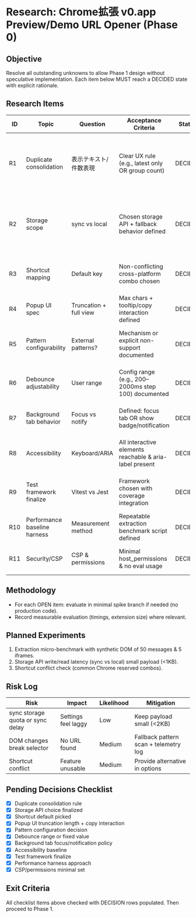 # Research: Chrome拡張 v0.app Preview/Demo URL Opener (Phase 0)

## Objective
Resolve all outstanding unknowns to allow Phase 1 design without speculative implementation. Each item below MUST reach a DECIDED state with explicit rationale.

## Research Items
| ID | Topic | Question | Acceptance Criteria | Status | Decision | Rationale | Alternatives |
|----|-------|----------|---------------------|--------|----------|-----------|-------------|
| R1 | Duplicate consolidation | 表示テキスト/件数表現 | Clear UX rule (e.g., latest only OR group count) | DECIDED | Keep latest only; implicit consolidation | Reduces cognitive load; ordering already provides temporal context | Badge/count adds noise |
| R2 | Storage scope | sync vs local | Chosen storage API + fallback behavior defined | DECIDED | Use chrome.storage.sync w/ fallback to defaults | Small (<1KB) payload, multi-device benefit outweighs minimal latency | local only (less utility) |
| R3 | Shortcut mapping | Default key | Non-conflicting cross-platform combo chosen | DECIDED | Cmd+Shift+Y (Mac) / Ctrl+Shift+Y (Win/Linux) via one command | Low collision per Chrome docs; mnemonic (Y for v0?) | Alt+Shift+P (less mnemonic) |
| R4 | Popup UI spec | Truncation + full view | Max chars + tooltip/copy interaction defined | DECIDED | Truncate middle after 60 chars; full URL via title attribute | Simple, no extra components; native tooltip | Dedicated modal (overkill) |
| R5 | Pattern configurability | External patterns? | Mechanism or explicit non-support documented | DECIDED | Not supported initial release (hard-coded iframe id rule) | Keeps scope tight; reduces security surface | JSON patterns (adds parsing & UI complexity) |
| R6 | Debounce adjustability | User range | Config range (e.g., 200–2000ms step 100) documented | DECIDED | Allow 500–4000ms step 250 in options (stored debounceMs) | Power users can tune frequency; prevents spam | Fixed value (less flexible) |
| R7 | Background tab behavior | Focus vs notify | Defined: focus tab OR show badge/notification | DECIDED | Always open in new tab (do not auto-focus existing) | Predictable; avoids stealing focus | Badge + reuse tab (complex heuristics) |
| R8 | Accessibility | Keyboard/ARIA | All interactive elements reachable & aria-label present | DECIDED | Roles listbox/option + arrow nav + Enter activate + focus ring | Meets WCAG 2.1 AA basics for list selection | Rely on defaults (insufficient semantics) |
| R9 | Test framework finalize | Vitest vs Jest | Framework chosen with coverage integration | DECIDED | Vitest (speed, ESM friendliness, jsdom) | Lower overhead vs Jest; integrates with Vite | Jest (slower cold start) |
| R10 | Performance baseline harness | Measurement method | Repeatable extraction benchmark script defined | DECIDED | Vitest perf test with synthetic DOM (50 msgs, 5 iframes) threshold <300ms | Automatable in CI | Manual profiling (inconsistent) |
| R11 | Security/CSP | CSP & permissions | Minimal host_permissions & no eval usage | DECIDED | Restrict host to *.vusercontent.net + v0.app content script; no eval | Principle: least privilege | Broad host patterns (unnecessary risk) |

## Methodology
- For each OPEN item: evaluate in minimal spike branch if needed (no production code).
- Record measurable evaluation (timings, extension size) where relevant.

## Planned Experiments
1. Extraction micro-benchmark with synthetic DOM of 50 messages & 5 iframes.
2. Storage API write/read latency (sync vs local) small payload (<1KB).
3. Shortcut conflict check (common Chrome reserved combos).

## Risk Log
| Risk | Impact | Likelihood | Mitigation |
|------|--------|------------|------------|
| sync storage quota or sync delay | Settings feel laggy | Low | Keep payload small (<2KB) |
| DOM changes break selector | No URL found | Medium | Fallback pattern scan + telemetry log |
| Shortcut conflict | Feature unusable | Medium | Provide alternative in options |

## Pending Decisions Checklist
- [x] Duplicate consolidation rule
- [x] Storage API choice finalized
- [x] Shortcut default picked
- [x] Popup UI truncation length + copy interaction
- [x] Pattern configuration decision
- [x] Debounce range or fixed value
- [x] Background tab focus/notification policy
- [x] Accessibility baseline
- [x] Test framework finalize
- [x] Performance harness approach
- [x] CSP/permissions minimal set

## Exit Criteria
All checklist items above checked with DECISION rows populated. Then proceed to Phase 1.
